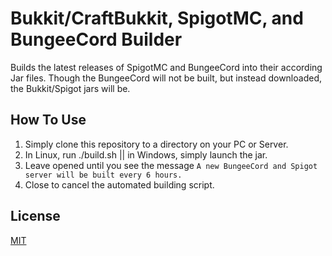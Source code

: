 # Bukkit/CraftBukkit, SpigotMC, and BungeeCord Builder
Builds the latest releases of SpigotMC and BungeeCord into their according Jar files. Though the BungeeCord will not be built, but instead downloaded, the Bukkit/Spigot jars will be.

## How To Use
1. Simply clone this repository to a directory on your PC or Server.
2. In Linux, run ./build.sh || in Windows, simply launch the jar.
3. Leave opened until you see the message ```A new BungeeCord and Spigot server will be built every 6 hours.```
4. Close to cancel the automated building script.

License
----

[MIT](https://choosealicense.com/)

